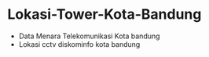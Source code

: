 # Lokasi-Tower-Kota-Bandung
- Data Menara Telekomunikasi Kota bandung
- Lokasi cctv diskominfo kota bandung

